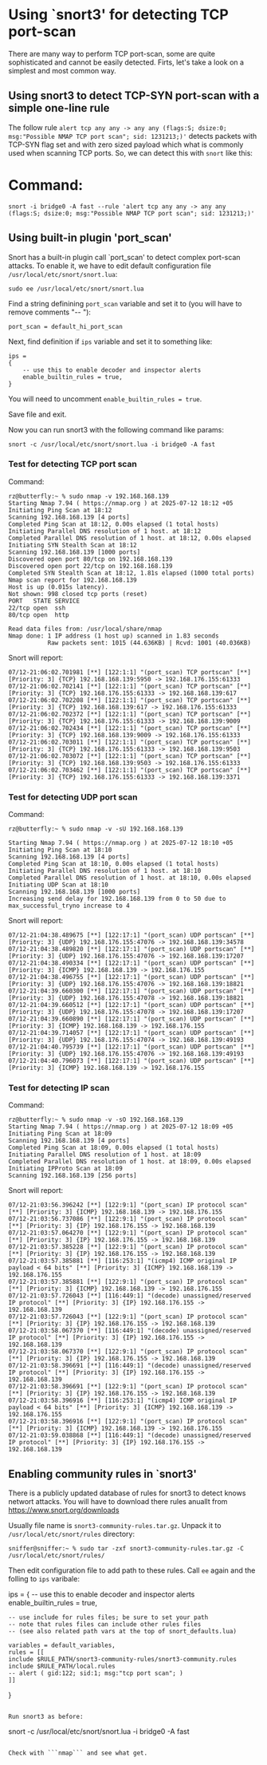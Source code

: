 # Using `snort3' for detecting TCP port-scan

There are many way to perform TCP port-scan, some are quite sophisticated and cannot be easily detected. Firts, let's take a look on a simplest and most common way.

## Using snort3 to detect TCP-SYN port-scan with a simple one-line rule

The follow rule ```alert tcp any any -> any any (flags:S; dsize:0; msg:"Possible NMAP TCP port scan"; sid: 1231213;)'``` detects packets with TCP-SYN flag set and with zero sized payload which what is commonly used when scanning TCP ports. So, we can detect this with ```snort``` like this:


# Command:

```
snort -i bridge0 -A fast --rule 'alert tcp any any -> any any (flags:S; dsize:0; msg:"Possible NMAP TCP port scan"; sid: 1231213;)'
```


## Using built-in plugin 'port_scan'

Snort has a built-in plugin call `port_scan' to detect complex port-scan attacks. To enable it, we have to edit default configuration file ```/usr/local/etc/snort/snort.lua```:

```
sudo ee /usr/local/etc/snort/snort.lua
```

Find a string definining ```port_scan``` variable and set it to (you will have to remove comments "-- "):

```
port_scan = default_hi_port_scan
```

Next, find definition if ```ips``` variable and set it to something like:

```
ips =
{
    -- use this to enable decoder and inspector alerts
    enable_builtin_rules = true,
}
```

You will need to uncomment ```enable_builtin_rules = true```.

Save file and exit.

Now you can run snort3 with the following command like params:

```
snort -c /usr/local/etc/snort/snort.lua -i bridge0 -A fast
```

### Test for detecting TCP port scan

Command:

```
rz@butterfly:~ % sudo nmap -v 192.168.168.139 
Starting Nmap 7.94 ( https://nmap.org ) at 2025-07-12 18:12 +05 
Initiating Ping Scan at 18:12 
Scanning 192.168.168.139 [4 ports] 
Completed Ping Scan at 18:12, 0.00s elapsed (1 total hosts) 
Initiating Parallel DNS resolution of 1 host. at 18:12 
Completed Parallel DNS resolution of 1 host. at 18:12, 0.00s elapsed 
Initiating SYN Stealth Scan at 18:12 
Scanning 192.168.168.139 [1000 ports] 
Discovered open port 80/tcp on 192.168.168.139 
Discovered open port 22/tcp on 192.168.168.139 
Completed SYN Stealth Scan at 18:12, 1.81s elapsed (1000 total ports) 
Nmap scan report for 192.168.168.139 
Host is up (0.015s latency). 
Not shown: 998 closed tcp ports (reset) 
PORT   STATE SERVICE 
22/tcp open  ssh 
80/tcp open  http 

Read data files from: /usr/local/share/nmap 
Nmap done: 1 IP address (1 host up) scanned in 1.83 seconds 
           Raw packets sent: 1015 (44.636KB) | Rcvd: 1001 (40.036KB) 
```

Snort will report:

```
07/12-21:06:02.701981 [**] [122:1:1] "(port_scan) TCP portscan" [**] [Priority: 3] {TCP} 192.168.168.139:5950 -> 192.168.176.155:61333 
07/12-21:06:02.702141 [**] [122:1:1] "(port_scan) TCP portscan" [**] [Priority: 3] {TCP} 192.168.176.155:61333 -> 192.168.168.139:617 
07/12-21:06:02.702208 [**] [122:1:1] "(port_scan) TCP portscan" [**] [Priority: 3] {TCP} 192.168.168.139:617 -> 192.168.176.155:61333 
07/12-21:06:02.702372 [**] [122:1:1] "(port_scan) TCP portscan" [**] [Priority: 3] {TCP} 192.168.176.155:61333 -> 192.168.168.139:9009 
07/12-21:06:02.702434 [**] [122:1:1] "(port_scan) TCP portscan" [**] [Priority: 3] {TCP} 192.168.168.139:9009 -> 192.168.176.155:61333 
07/12-21:06:02.703011 [**] [122:1:1] "(port_scan) TCP portscan" [**] [Priority: 3] {TCP} 192.168.176.155:61333 -> 192.168.168.139:9503 
07/12-21:06:02.703072 [**] [122:1:1] "(port_scan) TCP portscan" [**] [Priority: 3] {TCP} 192.168.168.139:9503 -> 192.168.176.155:61333 
07/12-21:06:02.703462 [**] [122:1:1] "(port_scan) TCP portscan" [**] [Priority: 3] {TCP} 192.168.176.155:61333 -> 192.168.168.139:3371 
```


### Test for detecting UDP port scan

Command:

```
rz@butterfly:~ % sudo nmap -v -sU 192.168.168.139 

Starting Nmap 7.94 ( https://nmap.org ) at 2025-07-12 18:10 +05 
Initiating Ping Scan at 18:10 
Scanning 192.168.168.139 [4 ports] 
Completed Ping Scan at 18:10, 0.00s elapsed (1 total hosts) 
Initiating Parallel DNS resolution of 1 host. at 18:10 
Completed Parallel DNS resolution of 1 host. at 18:10, 0.00s elapsed 
Initiating UDP Scan at 18:10 
Scanning 192.168.168.139 [1000 ports] 
Increasing send delay for 192.168.168.139 from 0 to 50 due to max_successful_tryno increase to 4 
```

Snort will report:

```
07/12-21:04:38.489675 [**] [122:17:1] "(port_scan) UDP portscan" [**] [Priority: 3] {UDP} 192.168.176.155:47076 -> 192.168.168.139:34578 
07/12-21:04:38.489820 [**] [122:17:1] "(port_scan) UDP portscan" [**] [Priority: 3] {UDP} 192.168.176.155:47076 -> 192.168.168.139:17207 
07/12-21:04:38.490334 [**] [122:17:1] "(port_scan) UDP portscan" [**] [Priority: 3] {ICMP} 192.168.168.139 -> 192.168.176.155 
07/12-21:04:38.496755 [**] [122:17:1] "(port_scan) UDP portscan" [**] [Priority: 3] {UDP} 192.168.176.155:47076 -> 192.168.168.139:18821 
07/12-21:04:39.660300 [**] [122:17:1] "(port_scan) UDP portscan" [**] [Priority: 3] {UDP} 192.168.176.155:47078 -> 192.168.168.139:18821 
07/12-21:04:39.660512 [**] [122:17:1] "(port_scan) UDP portscan" [**] [Priority: 3] {UDP} 192.168.176.155:47078 -> 192.168.168.139:17207 
07/12-21:04:39.660890 [**] [122:17:1] "(port_scan) UDP portscan" [**] [Priority: 3] {ICMP} 192.168.168.139 -> 192.168.176.155 
07/12-21:04:39.714057 [**] [122:17:1] "(port_scan) UDP portscan" [**] [Priority: 3] {UDP} 192.168.176.155:47074 -> 192.168.168.139:49193 
07/12-21:04:40.795739 [**] [122:17:1] "(port_scan) UDP portscan" [**] [Priority: 3] {UDP} 192.168.176.155:47076 -> 192.168.168.139:49193 
07/12-21:04:40.796073 [**] [122:17:1] "(port_scan) UDP portscan" [**] [Priority: 3] {ICMP} 192.168.168.139 -> 192.168.176.155 
```


### Test for detecting IP scan

Command:

```
rz@butterfly:~ % sudo nmap -v -sO 192.168.168.139 
Starting Nmap 7.94 ( https://nmap.org ) at 2025-07-12 18:09 +05 
Initiating Ping Scan at 18:09 
Scanning 192.168.168.139 [4 ports] 
Completed Ping Scan at 18:09, 0.00s elapsed (1 total hosts) 
Initiating Parallel DNS resolution of 1 host. at 18:09 
Completed Parallel DNS resolution of 1 host. at 18:09, 0.00s elapsed 
Initiating IPProto Scan at 18:09 
Scanning 192.168.168.139 [256 ports] 
```

Snort will report:

```
07/12-21:03:56.396242 [**] [122:9:1] "(port_scan) IP protocol scan" [**] [Priority: 3] {ICMP} 192.168.168.139 -> 192.168.176.155 
07/12-21:03:56.737086 [**] [122:9:1] "(port_scan) IP protocol scan" [**] [Priority: 3] {IP} 192.168.176.155 -> 192.168.168.139 
07/12-21:03:57.064270 [**] [122:9:1] "(port_scan) IP protocol scan" [**] [Priority: 3] {IP} 192.168.176.155 -> 192.168.168.139 
07/12-21:03:57.385228 [**] [122:9:1] "(port_scan) IP protocol scan" [**] [Priority: 3] {IP} 192.168.176.155 -> 192.168.168.139 
07/12-21:03:57.385881 [**] [116:253:1] "(icmp4) ICMP original IP payload < 64 bits" [**] [Priority: 3] {ICMP} 192.168.168.139 -> 192.168.176.155 
07/12-21:03:57.385881 [**] [122:9:1] "(port_scan) IP protocol scan" [**] [Priority: 3] {ICMP} 192.168.168.139 -> 192.168.176.155 
07/12-21:03:57.726043 [**] [116:449:1] "(decode) unassigned/reserved IP protocol" [**] [Priority: 3] {IP} 192.168.176.155 -> 192.168.168.139 
07/12-21:03:57.726043 [**] [122:9:1] "(port_scan) IP protocol scan" [**] [Priority: 3] {IP} 192.168.176.155 -> 192.168.168.139 
07/12-21:03:58.067370 [**] [116:449:1] "(decode) unassigned/reserved IP protocol" [**] [Priority: 3] {IP} 192.168.176.155 -> 192.168.168.139 
07/12-21:03:58.067370 [**] [122:9:1] "(port_scan) IP protocol scan" [**] [Priority: 3] {IP} 192.168.176.155 -> 192.168.168.139 
07/12-21:03:58.396691 [**] [116:449:1] "(decode) unassigned/reserved IP protocol" [**] [Priority: 3] {IP} 192.168.176.155 -> 192.168.168.139 
07/12-21:03:58.396691 [**] [122:9:1] "(port_scan) IP protocol scan" [**] [Priority: 3] {IP} 192.168.176.155 -> 192.168.168.139 
07/12-21:03:58.396916 [**] [116:253:1] "(icmp4) ICMP original IP payload < 64 bits" [**] [Priority: 3] {ICMP} 192.168.168.139 -> 192.168.176.155 
07/12-21:03:58.396916 [**] [122:9:1] "(port_scan) IP protocol scan" [**] [Priority: 3] {ICMP} 192.168.168.139 -> 192.168.176.155 
07/12-21:03:59.038868 [**] [116:449:1] "(decode) unassigned/reserved IP protocol" [**] [Priority: 3] {IP} 192.168.176.155 -> 192.168.168.139 
```



## Enabling community rules in `snort3' 


There is a publicly updated database of rules for snort3 to detect knows networt attacks. You will have to download there rules anuallt from https://www.snort.org/downloads

Usually file name is ```snort3-community-rules.tar.gz```. Unpack it to ```/usr/local/etc/snort/rules``` directory:

```
sniffer@sniffer:~ % sudo tar -zxf snort3-community-rules.tar.gz -C /usr/local/etc/snort/rules/
```


Then edit configuration file to add path to these rules. Call ```ee``` again and the folling to ```ips``` varibale:

ips =
{
    -- use this to enable decoder and inspector alerts
    enable_builtin_rules = true,

    -- use include for rules files; be sure to set your path
    -- note that rules files can include other rules files
    -- (see also related path vars at the top of snort_defaults.lua)

    variables = default_variables,
    rules = [[   
    include $RULE_PATH/snort3-community-rules/snort3-community.rules
    include $RULE_PATH/local.rules
    -- alert ( gid:122; sid:1; msg:"tcp port scan"; )
    ]]
}
```

Run snort3 as before:

```
snort -c /usr/local/etc/snort/snort.lua -i bridge0 -A fast
```

Check with ```nmap``` and see what get.

